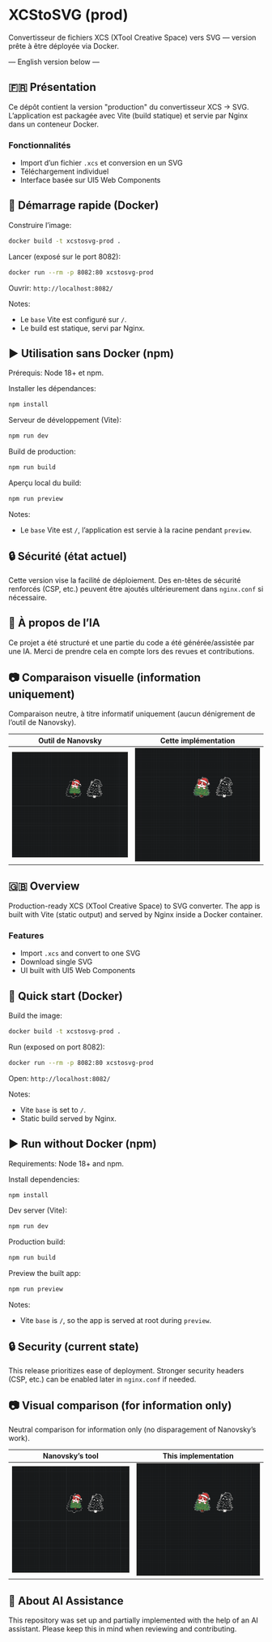 # XCStoSVG (prod)

Convertisseur de fichiers XCS (XTool Creative Space) vers SVG — version prête à être déployée via Docker.

— English version below —

## 🇫🇷 Présentation

Ce dépôt contient la version "production" du convertisseur XCS → SVG. L’application est packagée avec Vite (build statique) et servie par Nginx dans un conteneur Docker.

### Fonctionnalités
- Import d’un fichier `.xcs` et conversion en un SVG
- Téléchargement individuel
- Interface basée sur UI5 Web Components

## 🚀 Démarrage rapide (Docker)

Construire l’image:

```bash
docker build -t xcstosvg-prod .
```

Lancer (exposé sur le port 8082):

```bash
docker run --rm -p 8082:80 xcstosvg-prod
```

Ouvrir: `http://localhost:8082/`

Notes:
- Le `base` Vite est configuré sur `/`.
- Le build est statique, servi par Nginx.

## ▶️ Utilisation sans Docker (npm)

Prérequis: Node 18+ et npm.

Installer les dépendances:

```bash
npm install
```

Serveur de développement (Vite):

```bash
npm run dev
```

Build de production:

```bash
npm run build
```

Aperçu local du build:

```bash
npm run preview
```

Notes:
- Le `base` Vite est `/`, l’application est servie à la racine pendant `preview`.

## 🔒 Sécurité (état actuel)
Cette version vise la facilité de déploiement. Des en-têtes de sécurité renforcés (CSP, etc.) peuvent être ajoutés ultérieurement dans `nginx.conf` si nécessaire.

## 🤖 À propos de l’IA
Ce projet a été structuré et une partie du code a été générée/assistée par une IA. Merci de prendre cela en compte lors des revues et contributions.

## 📷 Comparaison visuelle (information uniquement)
Comparaison neutre, à titre informatif uniquement (aucun dénigrement de l’outil de Nanovsky).

| Outil de Nanovsky | Cette implémentation |
| --- | --- |
| [<img src="resources/compare-nanovsky.png" alt="Résultat Nanovsky" width="360" />](resources/compare-nanovsky.png) | [<img src="resources/compare-me.png" alt="Résultat XCStoSVG (cette version)" width="360" />](resources/compare-me.png) |

## 🇬🇧 Overview

Production-ready XCS (XTool Creative Space) to SVG converter. The app is built with Vite (static output) and served by Nginx inside a Docker container.

### Features
- Import `.xcs` and convert to one SVG
- Download single SVG
- UI built with UI5 Web Components

## 🚀 Quick start (Docker)

Build the image:

```bash
docker build -t xcstosvg-prod .
```

Run (exposed on port 8082):

```bash
docker run --rm -p 8082:80 xcstosvg-prod
```

Open: `http://localhost:8082/`

Notes:
- Vite `base` is set to `/`.
- Static build served by Nginx.

## ▶️ Run without Docker (npm)

Requirements: Node 18+ and npm.

Install dependencies:

```bash
npm install
```

Dev server (Vite):

```bash
npm run dev
```

Production build:

```bash
npm run build
```

Preview the built app:

```bash
npm run preview
```

Notes:
- Vite `base` is `/`, so the app is served at root during `preview`.

## 🔒 Security (current state)
This release prioritizes ease of deployment. Stronger security headers (CSP, etc.) can be enabled later in `nginx.conf` if needed.

## 📷 Visual comparison (for information only)
Neutral comparison for information only (no disparagement of Nanovsky’s work).

| Nanovsky’s tool | This implementation |
| --- | --- |
| [<img src="resources/compare-nanovsky.png" alt="Nanovsky result" width="360" />](resources/compare-nanovsky.png) | [<img src="resources/compare-me.png" alt="XCStoSVG result (this version)" width="360" />](resources/compare-me.png) |


## 🤖 About AI Assistance
This repository was set up and partially implemented with the help of an AI assistant. Please keep this in mind when reviewing and contributing.

